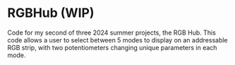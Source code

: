 # RGBHub (WIP)

Code for my second of three 2024 summer projects, the RGB Hub. This code allows a user to select between 5 modes to display on an addressable RGB strip, with two potentiometers changing unique parameters in each mode.
